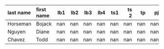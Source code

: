 | last name   | first name   |   lb1  |   lb2  |   lb3  |   lb4  |   ts1  |   ts 2 |   tp |   pj |
|:------------|:-------------|-------:|-------:|-------:|-------:|-------:|-------:|-----:|-----:|
| Horseman    | Bojack       |    nan |    nan |    nan |    nan |    nan |    nan |  nan |  nan |
| Nguyen      | Diane        |    nan |    nan |    nan |    nan |    nan |    nan |  nan |  nan |
| Chavez      | Todd         |    nan |    nan |    nan |    nan |    nan |    nan |  nan |  nan |
